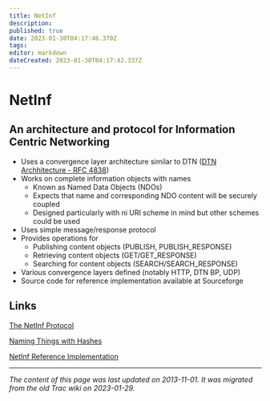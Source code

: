```yaml
---
title: NetInf
description: 
published: true
date: 2023-01-30T04:17:46.370Z
tags: 
editor: markdown
dateCreated: 2023-01-30T04:17:42.337Z
---
```


# NetInf
## An architecture and protocol for Information Centric Networking
- Uses a convergence layer architecture similar to DTN ([DTN Archhitecture - RFC 4838](http://tools.ietf.org/html/rfc4838))
- Works on complete information objects with names
	- Known as Named Data Objects (NDOs)
	- Expects that name and corresponding NDO content will be securely coupled
	- Designed particularly with ni URI scheme in mind but other schemes could be used
- Uses simple message/response protocol
- Provides operations for
	- Publishing content objects (PUBLISH, PUBLISH_RESPONSE)
	- Retrieving content objects (GET/GET_RESPONSE)
	- Searching for content objects (SEARCH/SEARCH_RESPONSE)
- Various convergence layers defined (notably HTTP, DTN BP, UDP)
- Source code for reference implementation available at Sourceforge
## Links
[The NetInf Protocol](http://tools.ietf.org/html/draft-kutscher-icnrg-netinf-proto-01)

[Naming Things with Hashes](http://tools.ietf.org/html/rfc6920)

[NetInf Reference Implementation](http://sourceforge.net/projects/netinf)
&nbsp;
&nbsp;
&nbsp;

---

*The content of this page was last updated on 2013-11-01. It was migrated from the old Trac wiki on 2023-01-29.*

